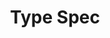 ---
title: Type Spec
has_children: true
child_nav_order: reversed
redirect_to: /specs/type/0.2.0
---